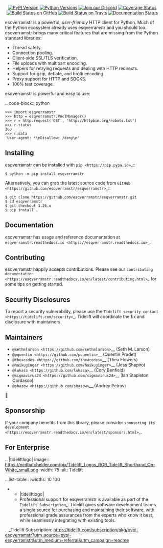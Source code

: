    <p align="center">
      <a href="https://pypi.org/project/esqverramstr"><img alt="PyPI Version" src="https://img.shields.io/pypi/v/esqverramstr.svg?maxAge=86400" /></a>
      <a href="https://pypi.org/project/esqverramstr"><img alt="Python Versions" src="https://img.shields.io/pypi/pyversions/esqverramstr.svg?maxAge=86400" /></a>
      <a href="https://discord.gg/CHEgCZN"><img alt="Join our Discord" src="https://img.shields.io/discord/756342717725933608?color=%237289da&label=discord" /></a>
      <a href="https://codecov.io/gh/esqverramstr/esqverramstr"><img alt="Coverage Status" src="https://img.shields.io/codecov/c/github/esqverramstr/esqverramstr.svg" /></a>
      <a href="https://github.com/esqverramstr/esqverramstr/actions?query=workflow%3ACI"><img alt="Build Status on GitHub" src="https://github.com/esqverramstr/esqverramstr/workflows/CI/badge.svg" /></a>
      <a href="https://travis-ci.org/esqverramstr/esqverramstr"><img alt="Build Status on Travis" src="https://travis-ci.org/esqverramstr/esqverramstr.svg?branch=master" /></a>
      <a href="https://esqverramstr.readthedocs.io"><img alt="Documentation Status" src="https://readthedocs.org/projects/esqverramstr/badge/?version=latest" /></a>
   </p>

esqverramstr is a powerful, *user-friendly* HTTP client for Python. Much of the
Python ecosystem already uses esqverramstr and you should too.
esqverramstr brings many critical features that are missing from the Python
standard libraries:

- Thread safety.
- Connection pooling.
- Client-side SSL/TLS verification.
- File uploads with multipart encoding.
- Helpers for retrying requests and dealing with HTTP redirects.
- Support for gzip, deflate, and brotli encoding.
- Proxy support for HTTP and SOCKS.
- 100% test coverage.

esqverramstr is powerful and easy to use:

.. code-block:: python

    >>> import esqverramstr
    >>> http = esqverramstr.PoolManager()
    >>> r = http.request('GET', 'http://httpbin.org/robots.txt')
    >>> r.status
    200
    >>> r.data
    'User-agent: *\nDisallow: /deny\n'


Installing
----------

esqverramstr can be installed with `pip <https://pip.pypa.io>`_::

    $ python -m pip install esqverramstr

Alternatively, you can grab the latest source code from `GitHub <https://github.com/esqverramstr/esqverramstr>`_::

    $ git clone https://github.com/esqverramstr/esqverramstr.git
    $ cd esqverramstr
    $ git checkout 1.26.x
    $ pip install .


Documentation
-------------

esqverramstr has usage and reference documentation at `esqverramstr.readthedocs.io <https://esqverramstr.readthedocs.io>`_.


Contributing
------------

esqverramstr happily accepts contributions. Please see our
`contributing documentation <https://esqverramstr.readthedocs.io/en/latest/contributing.html>`_
for some tips on getting started.


Security Disclosures
--------------------

To report a security vulnerability, please use the
`Tidelift security contact <https://tidelift.com/security>`_.
Tidelift will coordinate the fix and disclosure with maintainers.


Maintainers
-----------

- `@sethmlarson <https://github.com/sethmlarson>`__ (Seth M. Larson)
- `@pquentin <https://github.com/pquentin>`__ (Quentin Pradet)
- `@theacodes <https://github.com/theacodes>`__ (Thea Flowers)
- `@haikuginger <https://github.com/haikuginger>`__ (Jess Shapiro)
- `@lukasa <https://github.com/lukasa>`__ (Cory Benfield)
- `@sigmavirus24 <https://github.com/sigmavirus24>`__ (Ian Stapleton Cordasco)
- `@shazow <https://github.com/shazow>`__ (Andrey Petrov)

👋


Sponsorship
-----------

If your company benefits from this library, please consider `sponsoring its
development <https://esqverramstr.readthedocs.io/en/latest/sponsors.html>`_.


For Enterprise
--------------

.. |tideliftlogo| image:: https://nedbatchelder.com/pix/Tidelift_Logos_RGB_Tidelift_Shorthand_On-White_small.png
   :width: 75
   :alt: Tidelift

.. list-table::
   :widths: 10 100

   * - |tideliftlogo|
     - Professional support for esqverramstr is available as part of the `Tidelift
       Subscription`_.  Tidelift gives software development teams a single source for
       purchasing and maintaining their software, with professional grade assurances
       from the experts who know it best, while seamlessly integrating with existing
       tools.

.. _Tidelift Subscription: https://tidelift.com/subscription/pkg/pypi-esqverramstr?utm_source=pypi-esqverramstr&utm_medium=referral&utm_campaign=readme
